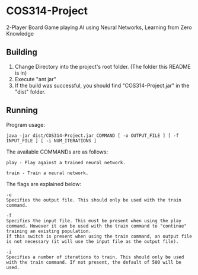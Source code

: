 COS314-Project
==============

2-Player Board Game playing AI using Neural Networks, Learning from Zero Knowledge

Building
--------

1. Change Directory into the project's root folder. (The folder this README is in)
2. Execute "ant jar"
3. If the build was successful, you should find "COS314-Project.jar" in the "dist" folder.

Running
-------

Program usage:

    java -jar dist/COS314-Project.jar COMMAND [ -o OUTPUT_FILE ] [ -f INPUT_FILE ] [ -i NUM_ITERATIONS ]

The available COMMANDs are as follows:

    play - Play against a trained neural network.

    train - Train a neural network.

The flags are explained below:

    -o
    Specifies the output file. This should only be used with the train command.

    -f
    Specifies the input file. This must be present when using the play command. However it can be used with the train command to "continue" training an existing population.
    If this switch is present when using the train command, an output file is not necessary (it will use the input file as the output file).

    -i
    Specifies a number of iterations to train. This should only be used with the train command. If not present, the default of 500 will be used.
